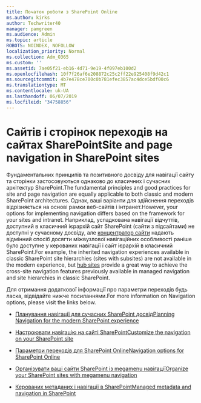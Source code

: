 ```yaml
---
title: Початок роботи з SharePoint Online
ms.author: kirks
author: Techwriter40
manager: pamgreen
ms.audience: Admin
ms.topic: article
ROBOTS: NOINDEX, NOFOLLOW
localization_priority: Normal
ms.collection: Adm_O365
ms.custom: ''
ms.assetid: 7ae05f21-eb16-4d71-9e19-4f097eb100d2
ms.openlocfilehash: 10f7f26af6e208872c25c2ff22e925408f9d42c1
ms.sourcegitcommit: 4b7e478ce700c0b781efec3857ac4dce5bdf00c6
ms.translationtype: MT
ms.contentlocale: uk-UA
ms.lasthandoff: 06/07/2019
ms.locfileid: "34758856"
---
```

# <a name="site-and-page-navigation-in-sharepoint-sites"></a><span data-ttu-id="00e51-102">Сайтів і сторінок переходів на сайтах SharePoint</span><span class="sxs-lookup"><span data-stu-id="00e51-102">Site and page navigation in SharePoint sites</span></span>

<span data-ttu-id="00e51-103">Фундаментальних принципів та позитивного досвіду для навігації сайту та сторінки застосовуються однаково до класичних і сучасних архітектур SharePoint.</span><span class="sxs-lookup"><span data-stu-id="00e51-103">The fundamental principles and good practices for site and page navigation are equally applicable to both classic and modern SharePoint architectures.</span></span> <span data-ttu-id="00e51-104">Однак, ваші варіанти для здійснення переходів відрізняється на основі рамки веб-сайтів і інтранет.</span><span class="sxs-lookup"><span data-stu-id="00e51-104">However, your options for implementing navigation differs based on the framework for your sites and intranet.</span></span> <span data-ttu-id="00e51-105">Наприклад, успадкована навігації відчуттів, доступний в класичний ієрархій сайт SharePoint (сайти з підсайтами) не доступні у сучасному досвіду, але [концентратор сайти](https://support.office.com/article/fe26ae84-14b7-45b6-a6d1-948b3966427f) надають відмінний спосіб досягти міжвузлової навігаційних особливості раніше було доступне у керованих навігації і сайт ієрархій в класичний SharePoint.</span><span class="sxs-lookup"><span data-stu-id="00e51-105">For example, the inherited navigation experiences available in classic SharePoint site hierarchies (sites with subsites) are not available in the modern experience, but [hub sites](https://support.office.com/article/fe26ae84-14b7-45b6-a6d1-948b3966427f) provide a great way to achieve the cross-site navigation features previously available in managed navigation and site hierarchies in classic SharePoint.</span></span>

 <span data-ttu-id="00e51-106">Для отримання додаткової інформації про параметри переходів будь ласка, відвідайте нижче посиланнями.</span><span class="sxs-lookup"><span data-stu-id="00e51-106">For more information on Navigation options, please visit the links below.</span></span>

 - [<span data-ttu-id="00e51-107">Планування навігації для сучасних SharePoint досвід</span><span class="sxs-lookup"><span data-stu-id="00e51-107">Planning Navigation for the modern SharePoint experience</span></span>](https://docs.microsoft.com/sharepoint/plan-navigation-modern-experience)

- [<span data-ttu-id="00e51-108">Настроювати навігацію на сайті SharePoint</span><span class="sxs-lookup"><span data-stu-id="00e51-108">Customize the navigation on your SharePoint site</span></span>](https://support.office.com/article/customize-the-navigation-on-your-sharepoint-site-3cd61ae7-a9ed-4e1e-bf6d-4655f0bf25ca)

- [<span data-ttu-id="00e51-109">Параметри переходів для SharePoint Online</span><span class="sxs-lookup"><span data-stu-id="00e51-109">Navigation options for SharePoint Online</span></span>](https://docs.microsoft.com/office365/enterprise/navigation-options-for-sharepoint-online)
 
- [<span data-ttu-id="00e51-110">Організувати ваші сайти SharePoint із megamenu навігації</span><span class="sxs-lookup"><span data-stu-id="00e51-110">Organize your SharePoint sites with megamenu navigation</span></span>](https://techcommunity.microsoft.com/t5/Microsoft-SharePoint-Blog/Organize-your-SharePoint-sites-with-megamenu-navigation-and-new/ba-p/328068)

- [<span data-ttu-id="00e51-111">Керованих метаданих і навігації в SharePoint</span><span class="sxs-lookup"><span data-stu-id="00e51-111">Managed metadata and navigation in SharePoint</span></span>](https://docs.microsoft.com/sharepoint/dev/general-development/managed-metadata-and-navigation-in-sharepoint)


